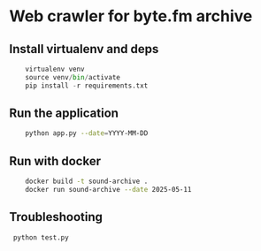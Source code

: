 
# Web crawler for byte.fm archive

## Install virtualenv and deps
```python
    virtualenv venv
    source venv/bin/activate
    pip install -r requirements.txt
```

## Run the application
```sh
    python app.py --date=YYYY-MM-DD
```

## Run with docker
```sh
    docker build -t sound-archive .
    docker run sound-archive --date 2025-05-11
```

## Troubleshooting
```sh
 python test.py
```
